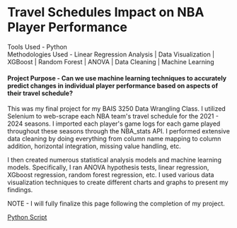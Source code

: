 # Travel Schedules Impact on NBA Player Performance

Tools Used - Python <br />
Methodologies Used - Linear Regression Analysis \| Data Visualization \| XGBoost \| Random Forest \| ANOVA \| Data Cleaning \| Machine Learning

#### Project Purpose - Can we use machine learning techniques to accurately predict changes in individual player performance based on aspects of their travel schedule?

This was my final project for my BAIS 3250 Data Wrangling Class. I utilized Selenium to web-scrape each NBA team's travel schedule for the 2021 - 2024 seasons. I imported each player's game logs for each game played throughout these seasons through the NBA_stats API. I performed extensive data cleaning by doing everything from column name mapping to column addition, horizontal integration, missing value handling, etc. 

I then created numerous statistical analysis models and machine learning models. Specifically, I ran ANOVA hypothesis tests, linear regression, XGboost regression, random forest regression, etc. I used various data visualization techniques to create different charts and graphs to present my findings.



NOTE - I will fully finalize this page following the completion of my project. 

[Python Script]([BAIS_3250_Final.ipynb](https://github.com/evanhaines/evanhaines.github.io/blob/main/BAIS_3250_Final.ipynb))
